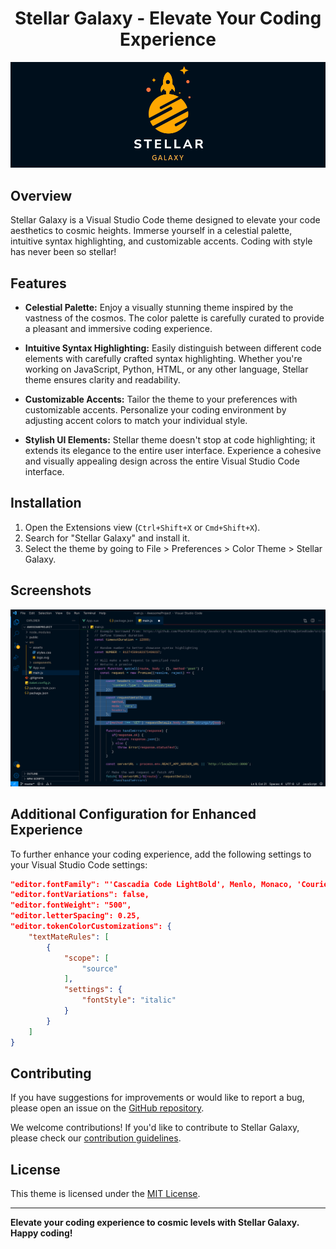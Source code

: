 <div align="center" style="margin-top:20px">

# Stellar Galaxy - Elevate Your Coding Experience

![StellarTheme Logo](/assets/icons/logo-banner.png)

</div>


## Overview

Stellar Galaxy is a Visual Studio Code theme designed to elevate your code aesthetics to cosmic heights. Immerse yourself in a celestial palette, intuitive syntax highlighting, and customizable accents. Coding with style has never been so stellar!

## Features

- **Celestial Palette:** Enjoy a visually stunning theme inspired by the vastness of the cosmos. The color palette is carefully curated to provide a pleasant and immersive coding experience.

- **Intuitive Syntax Highlighting:** Easily distinguish between different code elements with carefully crafted syntax highlighting. Whether you're working on JavaScript, Python, HTML, or any other language, Stellar theme ensures clarity and readability.

- **Customizable Accents:** Tailor the theme to your preferences with customizable accents. Personalize your coding environment by adjusting accent colors to match your individual style.

- **Stylish UI Elements:** Stellar theme doesn't stop at code highlighting; it extends its elegance to the entire user interface. Experience a cohesive and visually appealing design across the entire Visual Studio Code interface.

## Installation

1. Open the Extensions view (`Ctrl+Shift+X` or `Cmd+Shift+X`).
2. Search for "Stellar Galaxy" and install it.
3. Select the theme by going to File > Preferences > Color Theme > Stellar Galaxy.

## Screenshots

![StellarTheme JavaScript](assets/screenshots/Screenshot.jpeg)


## Additional Configuration for Enhanced Experience

To further enhance your coding experience, add the following settings to your Visual Studio Code settings:

```json
"editor.fontFamily": "'Cascadia Code LightBold', Menlo, Monaco, 'Courier New', monospace",
"editor.fontVariations": false,
"editor.fontWeight": "500",
"editor.letterSpacing": 0.25,
"editor.tokenColorCustomizations": {
    "textMateRules": [
        {
            "scope": [
                "source"
            ],
            "settings": {
                "fontStyle": "italic"
            }
        }
    ]
}
```


## Contributing

If you have suggestions for improvements or would like to report a bug, please open an issue on the [GitHub repository](https://github.com/punesh12/stellar-galaxy).

We welcome contributions! If you'd like to contribute to Stellar Galaxy, please check our [contribution guidelines](/CONTRIBUTONG.md).

## License

This theme is licensed under the [MIT License](LICENSE).

---
**Elevate your coding experience to cosmic levels with Stellar Galaxy. Happy coding!**
